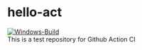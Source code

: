 # hello-act
[![Windows-Build](https://github.com/ensup/hello-act/actions/workflows/windows.yml/badge.svg)](https://github.com/ensup/hello-act/actions/workflows/windows.yml)
</br>
This is a test repository for Github Action CI
